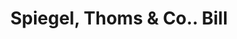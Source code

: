 ---
doi: 10.7916/D8XS76F9
date_other: '1890'
date_other_textual: 1890-1899
form: printed ephemera
genre:
- Invoices
name:
- Spiegel, Thoms & Co.
object_in_context_url: https://biggert.cul.columbia.edu/items/view/ave_biggert_00292
subject_hierarchical_geographic:
- Indianapolis, Indiana, United States
subject_name:
- Spiegel, Thoms & Co.
title: Spiegel, Thoms & Co.. Bill
sort_title: Spiegel, Thoms & Co.. Bill
call_number: ave_biggert_00292
coordinates:
- 39.791,-86.148
pid: ave_biggert_00292
identifiers: ave_biggert_00292
canvas_id: ldpd:395566
permalink: "/items/ave_biggert_00292/"
layout: iiif-image-page
---